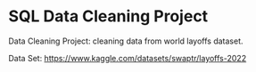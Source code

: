 # SQL Data Cleaning Project

Data Cleaning Project: cleaning data from world layoffs dataset.

Data Set: https://www.kaggle.com/datasets/swaptr/layoffs-2022
